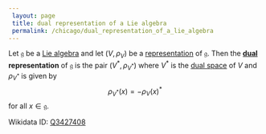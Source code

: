 ```yaml
---
 layout: page
 title: dual representation of a Lie algebra
 permalink: /chicago/dual_representation_of_a_lie_algebra
---
```

Let $\mathfrak g$ be a [Lie algebra](https://defsmath.github.io/DefsMath/Lie_algebra) and let $(V,\rho_V)$ be a [representation](https://defsmath.github.io/DefsMath/Lie_algebra_representation) of $\mathfrak g$. Then the **[dual](https://defsmath.github.io/DefsMath/dual) representation** of $\mathfrak g$ is the pair $(V^*,\rho_{V^*})$ where $V^*$ is the [dual space](https://defsmath.github.io/DefsMath/dual_space) of $V$ and $\rho_{V^*}$ is given by $$\rho_{V^*}(x) = -\rho_V(x)^
*$$ for all $x \in \mathfrak g$. 

Wikidata ID: [Q3427408](https://www.wikidata.org/wiki/Q3427408)